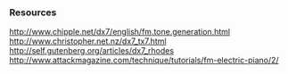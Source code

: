 ### Resources

http://www.chipple.net/dx7/english/fm.tone.generation.html
http://www.christopher.net.nz/dx7_tx7.html
http://self.gutenberg.org/articles/dx7_rhodes
http://www.attackmagazine.com/technique/tutorials/fm-electric-piano/2/
